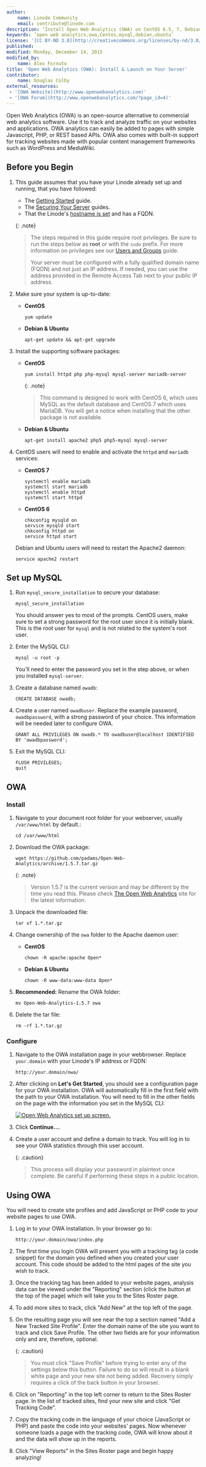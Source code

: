 ```yaml
---
author:
    name: Linode Community
    email: contribute@linode.com
description: ‘Install Open Web Analytics (OWA) on CentOS 6.5, 7, Debian or Ubuntu with this guide.’
keywords: ‘open web analytics,owa,Centos,mysql,debian,ubuntu’
license: '[CC BY-ND 3.0](http://creativecommons.org/licenses/by-nd/3.0/us/)'
published: 
modified: Monday, December 14, 2015
modified_by:
    name: Alex Fornuto
title: 'Open Web Analytics (OWA): Install & Launch on Your Server'
contributor:
    name: Douglas Colby
external_resources:
 - '[OWA Website](http://www.openwebanalytics.com)'
 - '[OWA Forum](http://www.openwebanalytics.com/?page_id=4)'
---
```


Open Web Analytics (OWA) is an open-source alternative to commercial web analytics software. Use it to track and analyze traffic on your websites and applications. OWA analytics can easily be added to pages with simple Javascript, PHP, or REST based APIs. OWA also comes with built-in support for tracking websites made with popular content management frameworks such as WordPress and MediaWiki.

## Before you Begin

1.  This guide assumes that you have your Linode already set up and running, that you have followed:

     - The [Getting Started](/docs/getting-started) guide.
     - The [Securing Your Server](/docs/security/securing-your-server) guides.
     - That the Linode's [hostname is set](/docs/getting-started#setting-the-hostname) and has a FQDN.


     
    {: .note}
    >
    >The steps required in this guide require root privileges. Be sure to run the steps below as **root** or with the `sudo` prefix. For more information on privileges see our [Users and Groups](/docs/tools-reference/linux-users-and-groups) guide.
    >
    >Your server must be configured with a fully qualified domain name (FQDN) and not just an IP address. If needed, you can use the address provided in the Remote Access Tab next to your public IP address.

2.  Make sure your system is up-to-date:

    - **CentOS**

          yum update

    - **Debian & Ubuntu**

          apt-get update && apt-get upgrade

3.  Install the supporting software packages:

    - **CentOS**

          yum install httpd php php-mysql mysql-server mariadb-server

      {: .note}
      >
      >This command is designed to work with CentOS 6, which uses MySQL as the default database and CentOS 7 which uses MariaDB. You will get a notice when installing that the other package is not available. 

    - **Debian & Ubuntu**

          apt-get install apache2 php5 php5-mysql mysql-server

4.  CentOS users will need to enable and activate the `httpd` and `mariadb` services:

    - **CentOS 7**

          systemctl enable mariadb
          systemctl start mariadb
          systemctl enable httpd
          systemctl start httpd

    - **CentOS 6**

          chkconfig mysqld on
          service mysqld start
          chkconfig httpd on
          service httpd start

    Debian and Ubuntu users will need to restart the Apache2 daemon:

        service apache2 restart

## Set up MySQL

1.  Run `mysql_secure_installation` to secure your database:

        mysql_secure_installation

    You should answer yes to most of the prompts. CentOS users, make sure to set a strong password for the root user since it is initially blank. This is the root user for `mysql` and is not related to the system's root user.

2.  Enter the MySQL CLI:
 
        mysql -u root -p

    You'll need to enter the password you set in the step above, or when you installed `mysql-server`.

3.  Create a database named `owadb`: 

        CREATE DATABASE owadb;

4.  Create a user named `owadbuser`. Replace the example password, `owadbpassword`, with a strong password of your choice. This information will be needed later to configure OWA.

        GRANT ALL PRIVILEGES ON owadb.* TO owadbuser@localhost IDENTIFIED BY 'owadbpassword';

5.  Exit the MySQL CLI:

        FLUSH PRIVILEGES;
        quit

## OWA

### Install

1.  Navigate to your document root folder for your webserver, usually `/var/www/html` by default.:

        cd /var/www/html

2.  Download the OWA package:

        wget https://github.com/padams/Open-Web-Analytics/archive/1.5.7.tar.gz

    {: .note}
    >
    >Version 1.5.7 is the current version and may be different by the time you read this. Please check [The Open Web Analytics](http://www.openwebanalytics.com/) site for the latest information.

3.  Unpack the downloaded file:

        tar xf 1.*.tar.gz

4.  Change ownership of the `owa` folder to the Apache daemon user:

    - **CentOS**

          chown -R apache:apache Open*

    - **Debian & Ubuntu**

          chown -R www-data:www-data Open*

5.  **Recommended:** Rename the OWA folder:

        mv Open-Web-Analytics-1.5.7 owa

6.  Delete the tar file:

        rm -rf 1.*.tar.gz

### Configure

1.  Navigate to the OWA installation page in your webbrowser. Replace `your.domain` with your Linode's IP address or FQDN:

        http://your.domain/owa/


2.  After clicking on **Let's Get Started**, you should see a configuration page for your OWA installation. OWA will automatically fill in the first field with the path to your OWA installation. You will need to fill in the other fields on the page with the information you set in the MySQL CLI:
 
    [![Open Web Analytics set up screen.](/docs/assets/owa-install_small.png)](/docs/assets/owa-install.png)

3.  Click **Continue...**. 

4.  Create a user account and define a domain to track. You will log in to see your OWA statistics through this user account. 

    {: .caution}
    > This process will display your password in plaintext once complete. Be careful if performing these steps in a public location.

## Using OWA

You will need to create site profiles and add JavaScript or PHP code to your website pages to use OWA.

1.  Log in to your OWA installation. In your browser go to:

        http://your.domain/owa/index.php
	
2. The first time you login OWA will present you with a tracking tag (a code snippet) for the domain you defined when you created your user account. This code should be added to the html pages of the site you wish to track.

3. Once the tracking tag has been added to your website pages, analysis data can be viewed under the "Reporting" section (click the button at the top of the page) which will take you to the Sites Roster page.

4. To add more sites to track, click "Add New" at the top left of the page.

5.  On the resulting page you will see near the top a section named "Add a New Tracked Site Profile". Enter the domain name of the site you want to track and click Save Profile. The other two fields are for your information only and are, therefore, optional.

    {: .caution}
    >
    >You must click "Save Profile" before trying to enter any of the settings below this button. Failure to do so will result in a  blank white page and your new site not being added. Recovery simply requires a click of the back button in your browser.

6.  Click on "Reporting" in the top left corner to return to the Sites Roster page. In the list of tracked sites, find your new site and click "Get Tracking Code".

7.  Copy the tracking code in the language of your choice (JavaScript or PHP) and paste the code into your websites' pages. Now whenever someone loads a page with the tracking code, OWA will know about it and the data will show up in the reports.

8.  Click "View Reports" in the Sites Roster page and begin happy analyzing! 



